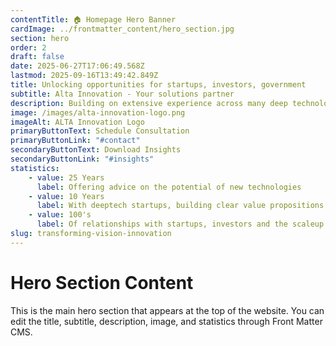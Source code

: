 ```yaml
---
contentTitle: 🏠 Homepage Hero Banner
cardImage: ../frontmatter_content/hero_section.jpg
section: hero
order: 2
draft: false
date: 2025-06-27T17:06:49.568Z
lastmod: 2025-09-16T13:49:42.849Z
title: Unlocking opportunities for startups, investors, government
subtitle: Alta Innovation - Your solutions partner
description: Building on extensive experience across many deep technology sectors, covering evaluation, business development and mentoring, Alta brings insight and expertise to the challenges faced by startups, scale-ups and policy officals in emerging technology markets.
image: /images/alta-innovation-logo.png
imageAlt: ALTA Innovation Logo
primaryButtonText: Schedule Consultation
primaryButtonLink: "#contact"
secondaryButtonText: Download Insights
secondaryButtonLink: "#insights"
statistics:
    - value: 25 Years
      label: Offering advice on the potential of new technologies
    - value: 10 Years
      label: With deeptech startups, building clear value propositions and helping diagnose and plan for their challenges
    - value: 100's
      label: Of relationships with startups, investors and the scaleup ecosystem
slug: transforming-vision-innovation
---
```


# Hero Section Content

This is the main hero section that appears at the top of the website. You can edit the title, subtitle, description, image, and statistics through Front Matter CMS.
